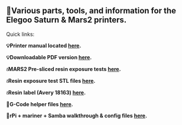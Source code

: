 ## :milky_way:Various parts, tools, and information for the Elegoo Saturn & Mars2 printers.

Quick links:

**:bulb:Printer manual located [here](MARS-r2.md).**

**:bulb:Downloadable PDF version [here](MARS-r2.pdf).**

**:droplet:MARS2 Pre-sliced resin exposure tests [here](/Resin_exposure_testing/MARS2-Presliced/).**

**:droplet:Resin exposure test STL files [here](/Resin_exposure_testing/STLs/).**

**:droplet:Resin label (Avery 18163) [here](resin-label-avery18163.doc).**

**:wrench:G-Code helper files [here](/Tools_&_Information/gcode/).**

**:wrench:rPi + mariner + Samba walkthrough & config files [here](/Tools_&_Information/my-mariner-configs/).**

